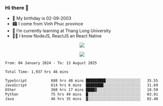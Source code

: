 ### Hi there 👋
- 🎂 My birthday is 02-09-2003
- 🏙️ I come from Vinh Phuc province
- 🌱 I’m currently learning at Thang Long University
- 🧑‍💻 I know NodeJS, ReactJS an React Native
<p align="center"><img src="https://github-readme-stats.vercel.app/api?username=tmquang0209&show_icons=true&theme=gradient"></p>
<p align="center"><img src="https://github-readme-stats.vercel.app/api/top-langs/?username=tmquang0209&hide=scss,css&langs_count=10"></p>
<!--START_SECTION:waka-->

```txt
From: 04 January 2024 - To: 13 August 2025

Total Time: 1,937 hrs 46 mins

TypeScript           688 hrs 48 mins █████████░░░░░░░░░░░░░░░░   35.55 %
JavaScript           614 hrs 6 mins  ████████░░░░░░░░░░░░░░░░░   31.69 %
Other                360 hrs 17 mins ████▓░░░░░░░░░░░░░░░░░░░░   18.59 %
Python               75 hrs 49 mins  █░░░░░░░░░░░░░░░░░░░░░░░░   03.91 %
Java                 46 hrs 35 mins  ▓░░░░░░░░░░░░░░░░░░░░░░░░   02.40 %
```

<!--END_SECTION:waka-->
